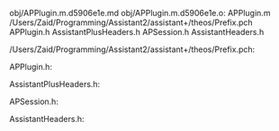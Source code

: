 obj/APPlugin.m.d5906e1e.md obj/APPlugin.m.d5906e1e.o: APPlugin.m \
  /Users/Zaid/Programming/Assistant2/assistant+/theos/Prefix.pch \
  APPlugin.h AssistantPlusHeaders.h APSession.h AssistantHeaders.h

/Users/Zaid/Programming/Assistant2/assistant+/theos/Prefix.pch:

APPlugin.h:

AssistantPlusHeaders.h:

APSession.h:

AssistantHeaders.h:
